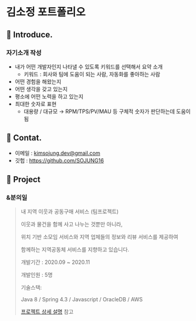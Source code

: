 # 김소정 포트폴리오
>
   

   

## :pushpin: Introduce.

### 자기소개 작성

- 내가 어떤 개발자인지 나타낼 수 있도록 키워드를 선택해서 요약 소개
  - 키워드 : 회사와 팀에 도움이 되는 사람, 자동화를 좋아하는 사람
- 어떤 경험을 해왔는지
- 어떤 생각을 갖고 있는지
- 평소에 어떤 노력을 하고 있는지
- 최대한 숫자로 표현
  - 대용량 / 대규모 → RPM/TPS/PV/MAU 등 구체적 숫자가 판단하는데 도움이 됨

## :pushpin: Contat.

- 이메일 : kimsojung.dev@gmail.com
- 깃헙 :  https://github.com/SOJUNG16



## :pushpin: Project

### &분의일 

> 내 지역 이웃과 공동구매 서비스 (팀프로젝트) 
>
> 이웃과 물건을 함께 사고 나누는 것뿐만 아니라, 
>
> 위치 기반 소모임 서비스와 지역 업체들의 정보와 리뷰 서비스를 제공하여 
>
> 함께하는 지역공동체 서비스를 지향하고 있습니다.
>
> 개발기간  : 2020.09 ~ 2020.11
>
> 개발인원  : 5명
>
>  
>
> 기술스택:
>
> Java 8 / Spring 4.3 / Javascript / OracleDB / AWS 
>
>  
>
> [ 프로젝트 상세 설명](https://github.com/SOJUNG16/andOne) 참고

